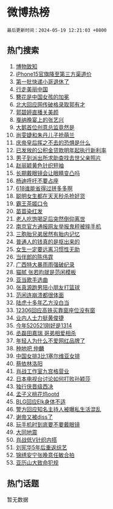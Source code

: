 # 微博热榜

`最后更新时间：2024-05-19 12:21:03 +0800`

## 热门搜索

1. [博物致知](https://m.weibo.cn/search?containerid=100103type%3D1%26t%3D10%26q%3D%23%E5%8D%9A%E7%89%A9%E8%87%B4%E7%9F%A5%23&stream_entry_id=51&isnewpage=1&extparam=seat%3D1%26dgr%3D0%26filter_type%3Drealtimehot%26stream_entry_id%3D51%26c_type%3D51%26pos%3D0%26cate%3D10103%26q%3D%2523%25E5%258D%259A%25E7%2589%25A9%25E8%2587%25B4%25E7%259F%25A5%2523%26display_time%3D1716092462%26pre_seqid%3D1716092462108016537235)
1. [iPhone15官旗降至第三方渠道价](https://m.weibo.cn/search?containerid=100103type%3D1%26t%3D10%26q%3D%23iPhone15%E5%AE%98%E6%97%97%E9%99%8D%E8%87%B3%E7%AC%AC%E4%B8%89%E6%96%B9%E6%B8%A0%E9%81%93%E4%BB%B7%23&stream_entry_id=31&isnewpage=1&extparam=seat%3D1%26dgr%3D0%26flag%3D2%26realpos%3D1%26stream_entry_id%3D31%26filter_type%3Drealtimehot%26lcate%3D5001%26c_type%3D31%26cate%3D5001%26band_rank%3D1%26pos%3D0%26q%3D%2523iPhone15%25E5%25AE%2598%25E6%2597%2597%25E9%2599%258D%25E8%2587%25B3%25E7%25AC%25AC%25E4%25B8%2589%25E6%2596%25B9%25E6%25B8%25A0%25E9%2581%2593%25E4%25BB%25B7%2523%26display_time%3D1716092462%26pre_seqid%3D1716092462108016537235)
1. [第一批快递小哥退休了](https://m.weibo.cn/search?containerid=100103type%3D1%26t%3D10%26q%3D%23%E7%AC%AC%E4%B8%80%E6%89%B9%E5%BF%AB%E9%80%92%E5%B0%8F%E5%93%A5%E9%80%80%E4%BC%91%E4%BA%86%23&stream_entry_id=31&isnewpage=1&extparam=seat%3D1%26dgr%3D0%26flag%3D2%26realpos%3D2%26stream_entry_id%3D31%26filter_type%3Drealtimehot%26lcate%3D5001%26c_type%3D31%26cate%3D5001%26band_rank%3D2%26pos%3D1%26q%3D%2523%25E7%25AC%25AC%25E4%25B8%2580%25E6%2589%25B9%25E5%25BF%25AB%25E9%2580%2592%25E5%25B0%258F%25E5%2593%25A5%25E9%2580%2580%25E4%25BC%2591%25E4%25BA%2586%2523%26display_time%3D1716092462%26pre_seqid%3D1716092462108016537235)
1. [行走美丽中国](https://m.weibo.cn/search?containerid=100103type%3D1%26t%3D10%26q%3D%23%E8%A1%8C%E8%B5%B0%E7%BE%8E%E4%B8%BD%E4%B8%AD%E5%9B%BD%23&stream_entry_id=31&isnewpage=1&extparam=seat%3D1%26dgr%3D0%26flag%3D1%26realpos%3D3%26stream_entry_id%3D31%26filter_type%3Drealtimehot%26lcate%3D5001%26c_type%3D31%26cate%3D5001%26band_rank%3D3%26pos%3D2%26q%3D%2523%25E8%25A1%258C%25E8%25B5%25B0%25E7%25BE%258E%25E4%25B8%25BD%25E4%25B8%25AD%25E5%259B%25BD%2523%26display_time%3D1716092462%26pre_seqid%3D1716092462108016537235)
1. [簪花是中国女孩的加冕](https://m.weibo.cn/search?containerid=100103type%3D1%26t%3D10%26q%3D%23%E7%B0%AA%E8%8A%B1%E6%98%AF%E4%B8%AD%E5%9B%BD%E5%A5%B3%E5%AD%A9%E7%9A%84%E5%8A%A0%E5%86%95%23&stream_entry_id=31&isnewpage=1&extparam=seat%3D1%26is_ad_pos%3D1%26adid%3D237194%26dgr%3D0%26topic_ad%3D1%26stream_entry_id%3D31%26filter_type%3Drealtimehot%26lcate%3D5001%26c_type%3D31%26cate%3D5001%26band_rank%3D4%26pos%3D3%26q%3D%2523%25E7%25B0%25AA%25E8%258A%25B1%25E6%2598%25AF%25E4%25B8%25AD%25E5%259B%25BD%25E5%25A5%25B3%25E5%25AD%25A9%25E7%259A%2584%25E5%258A%25A0%25E5%2586%2595%2523%26display_time%3D1716092462%26pre_seqid%3D1716092462108016537235)
1. [北大回应网传破格录取郭有才](https://m.weibo.cn/search?containerid=100103type%3D1%26t%3D10%26q%3D%23%E5%8C%97%E5%A4%A7%E5%9B%9E%E5%BA%94%E7%BD%91%E4%BC%A0%E7%A0%B4%E6%A0%BC%E5%BD%95%E5%8F%96%E9%83%AD%E6%9C%89%E6%89%8D%23&stream_entry_id=31&isnewpage=1&extparam=seat%3D1%26dgr%3D0%26flag%3D2%26realpos%3D4%26stream_entry_id%3D31%26filter_type%3Drealtimehot%26lcate%3D5001%26c_type%3D31%26cate%3D5001%26band_rank%3D4%26pos%3D4%26q%3D%2523%25E5%258C%2597%25E5%25A4%25A7%25E5%259B%259E%25E5%25BA%2594%25E7%25BD%2591%25E4%25BC%25A0%25E7%25A0%25B4%25E6%25A0%25BC%25E5%25BD%2595%25E5%258F%2596%25E9%2583%25AD%25E6%259C%2589%25E6%2589%258D%2523%26display_time%3D1716092462%26pre_seqid%3D1716092462108016537235)
1. [郭碧婷直播关美颜](https://m.weibo.cn/search?containerid=100103type%3D1%26t%3D10%26q%3D%23%E9%83%AD%E7%A2%A7%E5%A9%B7%E7%9B%B4%E6%92%AD%E5%85%B3%E7%BE%8E%E9%A2%9C%23&stream_entry_id=31&isnewpage=1&extparam=seat%3D1%26dgr%3D0%26flag%3D2%26realpos%3D5%26stream_entry_id%3D31%26filter_type%3Drealtimehot%26lcate%3D5001%26c_type%3D31%26cate%3D5001%26band_rank%3D5%26pos%3D5%26q%3D%2523%25E9%2583%25AD%25E7%25A2%25A7%25E5%25A9%25B7%25E7%259B%25B4%25E6%2592%25AD%25E5%2585%25B3%25E7%25BE%258E%25E9%25A2%259C%2523%26display_time%3D1716092462%26pre_seqid%3D1716092462108016537235)
1. [戛纳晚宴上的张艺兴](https://m.weibo.cn/search?containerid=100103type%3D1%26t%3D10%26q%3D%23%E6%88%9B%E7%BA%B3%E6%99%9A%E5%AE%B4%E4%B8%8A%E7%9A%84%E5%BC%A0%E8%89%BA%E5%85%B4%23&stream_entry_id=31&isnewpage=1&extparam=seat%3D1%26dgr%3D0%26flag%3D2%26realpos%3D6%26stream_entry_id%3D31%26filter_type%3Drealtimehot%26lcate%3D5001%26c_type%3D31%26cate%3D5001%26band_rank%3D6%26pos%3D6%26q%3D%2523%25E6%2588%259B%25E7%25BA%25B3%25E6%2599%259A%25E5%25AE%25B4%25E4%25B8%258A%25E7%259A%2584%25E5%25BC%25A0%25E8%2589%25BA%25E5%2585%25B4%2523%26display_time%3D1716092462%26pre_seqid%3D1716092462108016537235)
1. [大鹅首位创意总监竟然是](https://m.weibo.cn/search?containerid=100103type%3D1%26t%3D10%26q%3D%23%E5%A4%A7%E9%B9%85%E9%A6%96%E4%BD%8D%E5%88%9B%E6%84%8F%E6%80%BB%E7%9B%91%E7%AB%9F%E7%84%B6%E6%98%AF%23&stream_entry_id=31&isnewpage=1&extparam=seat%3D1%26is_ad_pos%3D1%26adid%3D236703%26dgr%3D0%26topic_ad%3D1%26stream_entry_id%3D31%26filter_type%3Drealtimehot%26lcate%3D5001%26c_type%3D31%26cate%3D5001%26band_rank%3D7%26pos%3D7%26q%3D%2523%25E5%25A4%25A7%25E9%25B9%2585%25E9%25A6%2596%25E4%25BD%258D%25E5%2588%259B%25E6%2584%258F%25E6%2580%25BB%25E7%259B%2591%25E7%25AB%259F%25E7%2584%25B6%25E6%2598%25AF%2523%26display_time%3D1716092462%26pre_seqid%3D1716092462108016537235)
1. [尚雯婕和朱丹儿子抢萌兰](https://m.weibo.cn/search?containerid=100103type%3D1%26t%3D10%26q%3D%23%E5%B0%9A%E9%9B%AF%E5%A9%95%E5%92%8C%E6%9C%B1%E4%B8%B9%E5%84%BF%E5%AD%90%E6%8A%A2%E8%90%8C%E5%85%B0%23&stream_entry_id=31&isnewpage=1&extparam=seat%3D1%26dgr%3D0%26flag%3D1%26realpos%3D7%26stream_entry_id%3D31%26filter_type%3Drealtimehot%26lcate%3D5001%26c_type%3D31%26cate%3D5001%26band_rank%3D7%26pos%3D8%26q%3D%2523%25E5%25B0%259A%25E9%259B%25AF%25E5%25A9%2595%25E5%2592%258C%25E6%259C%25B1%25E4%25B8%25B9%25E5%2584%25BF%25E5%25AD%2590%25E6%258A%25A2%25E8%2590%258C%25E5%2585%25B0%2523%26display_time%3D1716092462%26pre_seqid%3D1716092462108016537235)
1. [庆帝皇后挥之不去的恐惧是什么](https://m.weibo.cn/search?containerid=100103type%3D1%26t%3D10%26q%3D%23%E5%BA%86%E5%B8%9D%E7%9A%87%E5%90%8E%E6%8C%A5%E4%B9%8B%E4%B8%8D%E5%8E%BB%E7%9A%84%E6%81%90%E6%83%A7%E6%98%AF%E4%BB%80%E4%B9%88%23&stream_entry_id=31&isnewpage=1&extparam=seat%3D1%26dgr%3D0%26flag%3D1%26realpos%3D8%26stream_entry_id%3D31%26filter_type%3Drealtimehot%26lcate%3D5001%26c_type%3D31%26cate%3D5001%26band_rank%3D8%26pos%3D9%26q%3D%2523%25E5%25BA%2586%25E5%25B8%259D%25E7%259A%2587%25E5%2590%258E%25E6%258C%25A5%25E4%25B9%258B%25E4%25B8%258D%25E5%258E%25BB%25E7%259A%2584%25E6%2581%2590%25E6%2583%25A7%25E6%2598%25AF%25E4%25BB%2580%25E4%25B9%2588%2523%26display_time%3D1716092462%26pre_seqid%3D1716092462108016537235)
1. [已发放的公积金贷款明年起执行新利率](https://m.weibo.cn/search?containerid=100103type%3D1%26t%3D10%26q%3D%23%E5%B7%B2%E5%8F%91%E6%94%BE%E7%9A%84%E5%85%AC%E7%A7%AF%E9%87%91%E8%B4%B7%E6%AC%BE%E6%98%8E%E5%B9%B4%E8%B5%B7%E6%89%A7%E8%A1%8C%E6%96%B0%E5%88%A9%E7%8E%87%23&stream_entry_id=31&isnewpage=1&extparam=seat%3D1%26dgr%3D0%26flag%3D0%26realpos%3D9%26stream_entry_id%3D31%26filter_type%3Drealtimehot%26lcate%3D5001%26c_type%3D31%26cate%3D5001%26band_rank%3D9%26pos%3D10%26q%3D%2523%25E5%25B7%25B2%25E5%258F%2591%25E6%2594%25BE%25E7%259A%2584%25E5%2585%25AC%25E7%25A7%25AF%25E9%2587%2591%25E8%25B4%25B7%25E6%25AC%25BE%25E6%2598%258E%25E5%25B9%25B4%25E8%25B5%25B7%25E6%2589%25A7%25E8%25A1%258C%25E6%2596%25B0%25E5%2588%25A9%25E7%258E%2587%2523%26display_time%3D1716092462%26pre_seqid%3D1716092462108016537235)
1. [男子到派出所求助查找去世父亲照片](https://m.weibo.cn/search?containerid=100103type%3D1%26t%3D10%26q%3D%23%E7%94%B7%E5%AD%90%E5%88%B0%E6%B4%BE%E5%87%BA%E6%89%80%E6%B1%82%E5%8A%A9%E6%9F%A5%E6%89%BE%E5%8E%BB%E4%B8%96%E7%88%B6%E4%BA%B2%E7%85%A7%E7%89%87%23&stream_entry_id=31&isnewpage=1&extparam=seat%3D1%26dgr%3D0%26flag%3D32768%26realpos%3D10%26stream_entry_id%3D31%26filter_type%3Drealtimehot%26lcate%3D5001%26c_type%3D31%26cate%3D5001%26band_rank%3D10%26pos%3D11%26q%3D%2523%25E7%2594%25B7%25E5%25AD%2590%25E5%2588%25B0%25E6%25B4%25BE%25E5%2587%25BA%25E6%2589%2580%25E6%25B1%2582%25E5%258A%25A9%25E6%259F%25A5%25E6%2589%25BE%25E5%258E%25BB%25E4%25B8%2596%25E7%2588%25B6%25E4%25BA%25B2%25E7%2585%25A7%25E7%2589%2587%2523%26display_time%3D1716092462%26pre_seqid%3D1716092462108016537235)
1. [赵丽颖黄色针织短袖](https://m.weibo.cn/search?containerid=100103type%3D1%26t%3D10%26q%3D%23%E8%B5%B5%E4%B8%BD%E9%A2%96%E9%BB%84%E8%89%B2%E9%92%88%E7%BB%87%E7%9F%AD%E8%A2%96%23&stream_entry_id=31&isnewpage=1&extparam=seat%3D1%26dgr%3D0%26flag%3D1%26realpos%3D11%26stream_entry_id%3D31%26filter_type%3Drealtimehot%26lcate%3D5001%26c_type%3D31%26cate%3D5001%26band_rank%3D11%26pos%3D12%26q%3D%2523%25E8%25B5%25B5%25E4%25B8%25BD%25E9%25A2%2596%25E9%25BB%2584%25E8%2589%25B2%25E9%2592%2588%25E7%25BB%2587%25E7%259F%25AD%25E8%25A2%2596%2523%26display_time%3D1716092462%26pre_seqid%3D1716092462108016537235)
1. [长期戴眼镜会让眼睛变凸吗](https://m.weibo.cn/search?containerid=100103type%3D1%26t%3D10%26q%3D%23%E9%95%BF%E6%9C%9F%E6%88%B4%E7%9C%BC%E9%95%9C%E4%BC%9A%E8%AE%A9%E7%9C%BC%E7%9D%9B%E5%8F%98%E5%87%B8%E5%90%97%23&stream_entry_id=31&isnewpage=1&extparam=seat%3D1%26dgr%3D0%26flag%3D0%26realpos%3D12%26stream_entry_id%3D31%26filter_type%3Drealtimehot%26lcate%3D5001%26c_type%3D31%26cate%3D5001%26band_rank%3D12%26pos%3D13%26q%3D%2523%25E9%2595%25BF%25E6%259C%259F%25E6%2588%25B4%25E7%259C%25BC%25E9%2595%259C%25E4%25BC%259A%25E8%25AE%25A9%25E7%259C%25BC%25E7%259D%259B%25E5%258F%2598%25E5%2587%25B8%25E5%2590%2597%2523%26display_time%3D1716092462%26pre_seqid%3D1716092462108016537235)
1. [杨迪呼吁不要占座](https://m.weibo.cn/search?containerid=100103type%3D1%26t%3D10%26q%3D%23%E6%9D%A8%E8%BF%AA%E5%91%BC%E5%90%81%E4%B8%8D%E8%A6%81%E5%8D%A0%E5%BA%A7%23&stream_entry_id=31&isnewpage=1&extparam=seat%3D1%26dgr%3D0%26flag%3D1%26realpos%3D13%26stream_entry_id%3D31%26filter_type%3Drealtimehot%26lcate%3D5001%26c_type%3D31%26cate%3D5001%26band_rank%3D13%26pos%3D14%26q%3D%2523%25E6%259D%25A8%25E8%25BF%25AA%25E5%2591%25BC%25E5%2590%2581%25E4%25B8%258D%25E8%25A6%2581%25E5%258D%25A0%25E5%25BA%25A7%2523%26display_time%3D1716092462%26pre_seqid%3D1716092462108016537235)
1. [618谁能省得过拼多多啊](https://m.weibo.cn/search?containerid=100103type%3D1%26t%3D10%26q%3D%23618%E8%B0%81%E8%83%BD%E7%9C%81%E5%BE%97%E8%BF%87%E6%8B%BC%E5%A4%9A%E5%A4%9A%E5%95%8A%23&stream_entry_id=31&isnewpage=1&extparam=seat%3D1%26dgr%3D0%26adid%3D236693%26flag%3D0%26realpos%3D14%26stream_entry_id%3D31%26filter_type%3Drealtimehot%26lcate%3D5001%26c_type%3D31%26cate%3D5001%26band_rank%3D14%26pos%3D15%26q%3D%2523618%25E8%25B0%2581%25E8%2583%25BD%25E7%259C%2581%25E5%25BE%2597%25E8%25BF%2587%25E6%258B%25BC%25E5%25A4%259A%25E5%25A4%259A%25E5%2595%258A%2523%26display_time%3D1716092462%26pre_seqid%3D1716092462108016537235)
1. [聪明女生都在天天秒杀抢好货](https://m.weibo.cn/search?containerid=100103type%3D1%26t%3D10%26q%3D%23%E8%81%AA%E6%98%8E%E5%A5%B3%E7%94%9F%E9%83%BD%E5%9C%A8%E5%A4%A9%E5%A4%A9%E7%A7%92%E6%9D%80%E6%8A%A2%E5%A5%BD%E8%B4%A7%23&stream_entry_id=31&isnewpage=1&extparam=seat%3D1%26dgr%3D0%26adid%3D237204%26flag%3D0%26realpos%3D15%26stream_entry_id%3D31%26filter_type%3Drealtimehot%26lcate%3D5001%26c_type%3D31%26cate%3D5001%26band_rank%3D15%26pos%3D16%26q%3D%2523%25E8%2581%25AA%25E6%2598%258E%25E5%25A5%25B3%25E7%2594%259F%25E9%2583%25BD%25E5%259C%25A8%25E5%25A4%25A9%25E5%25A4%25A9%25E7%25A7%2592%25E6%259D%2580%25E6%258A%25A2%25E5%25A5%25BD%25E8%25B4%25A7%2523%26display_time%3D1716092462%26pre_seqid%3D1716092462108016537235)
1. [霸王茶姬口令](https://m.weibo.cn/search?containerid=100103type%3D1%26t%3D10%26q%3D%23%E9%9C%B8%E7%8E%8B%E8%8C%B6%E5%A7%AC%E5%8F%A3%E4%BB%A4%23&stream_entry_id=31&isnewpage=1&extparam=seat%3D1%26dgr%3D0%26flag%3D1%26realpos%3D16%26stream_entry_id%3D31%26filter_type%3Drealtimehot%26lcate%3D5001%26c_type%3D31%26cate%3D5001%26band_rank%3D16%26pos%3D17%26q%3D%2523%25E9%259C%25B8%25E7%258E%258B%25E8%258C%25B6%25E5%25A7%25AC%25E5%258F%25A3%25E4%25BB%25A4%2523%26display_time%3D1716092462%26pre_seqid%3D1716092462108016537235)
1. [苗苗染红发](https://m.weibo.cn/search?containerid=100103type%3D1%26t%3D10%26q%3D%23%E8%8B%97%E8%8B%97%E6%9F%93%E7%BA%A2%E5%8F%91%23&stream_entry_id=31&isnewpage=1&extparam=seat%3D1%26dgr%3D0%26flag%3D2%26realpos%3D17%26stream_entry_id%3D31%26filter_type%3Drealtimehot%26lcate%3D5001%26c_type%3D31%26cate%3D5001%26band_rank%3D17%26pos%3D18%26q%3D%2523%25E8%258B%2597%25E8%258B%2597%25E6%259F%2593%25E7%25BA%25A2%25E5%258F%2591%2523%26display_time%3D1716092462%26pre_seqid%3D1716092462108016537235)
1. [老人吃饱喝足后突然倒仰离世](https://m.weibo.cn/search?containerid=100103type%3D1%26t%3D10%26q%3D%23%E8%80%81%E4%BA%BA%E5%90%83%E9%A5%B1%E5%96%9D%E8%B6%B3%E5%90%8E%E7%AA%81%E7%84%B6%E5%80%92%E4%BB%B0%E7%A6%BB%E4%B8%96%23&stream_entry_id=31&isnewpage=1&extparam=seat%3D1%26dgr%3D0%26flag%3D0%26realpos%3D18%26stream_entry_id%3D31%26filter_type%3Drealtimehot%26lcate%3D5001%26c_type%3D31%26cate%3D5001%26band_rank%3D18%26pos%3D19%26q%3D%2523%25E8%2580%2581%25E4%25BA%25BA%25E5%2590%2583%25E9%25A5%25B1%25E5%2596%259D%25E8%25B6%25B3%25E5%2590%258E%25E7%25AA%2581%25E7%2584%25B6%25E5%2580%2592%25E4%25BB%25B0%25E7%25A6%25BB%25E4%25B8%2596%2523%26display_time%3D1716092462%26pre_seqid%3D1716092462108016537235)
1. [南京官方通报网友举报鬼秤被摔手机](https://m.weibo.cn/search?containerid=100103type%3D1%26t%3D10%26q%3D%23%E5%8D%97%E4%BA%AC%E5%AE%98%E6%96%B9%E9%80%9A%E6%8A%A5%E7%BD%91%E5%8F%8B%E4%B8%BE%E6%8A%A5%E9%AC%BC%E7%A7%A4%E8%A2%AB%E6%91%94%E6%89%8B%E6%9C%BA%23&stream_entry_id=31&isnewpage=1&extparam=seat%3D1%26dgr%3D0%26flag%3D0%26realpos%3D19%26stream_entry_id%3D31%26filter_type%3Drealtimehot%26lcate%3D5001%26c_type%3D31%26cate%3D5001%26band_rank%3D19%26pos%3D20%26q%3D%2523%25E5%258D%2597%25E4%25BA%25AC%25E5%25AE%2598%25E6%2596%25B9%25E9%2580%259A%25E6%258A%25A5%25E7%25BD%2591%25E5%258F%258B%25E4%25B8%25BE%25E6%258A%25A5%25E9%25AC%25BC%25E7%25A7%25A4%25E8%25A2%25AB%25E6%2591%2594%25E6%2589%258B%25E6%259C%25BA%2523%26display_time%3D1716092462%26pre_seqid%3D1716092462108016537235)
1. [三胞胎兄弟居然有胎内记忆](https://m.weibo.cn/search?containerid=100103type%3D1%26t%3D10%26q%3D%23%E4%B8%89%E8%83%9E%E8%83%8E%E5%85%84%E5%BC%9F%E5%B1%85%E7%84%B6%E6%9C%89%E8%83%8E%E5%86%85%E8%AE%B0%E5%BF%86%23&stream_entry_id=31&isnewpage=1&extparam=seat%3D1%26dgr%3D0%26flag%3D0%26realpos%3D20%26stream_entry_id%3D31%26filter_type%3Drealtimehot%26lcate%3D5001%26c_type%3D31%26cate%3D5001%26band_rank%3D20%26pos%3D21%26q%3D%2523%25E4%25B8%2589%25E8%2583%259E%25E8%2583%258E%25E5%2585%2584%25E5%25BC%259F%25E5%25B1%2585%25E7%2584%25B6%25E6%259C%2589%25E8%2583%258E%25E5%2586%2585%25E8%25AE%25B0%25E5%25BF%2586%2523%26display_time%3D1716092462%26pre_seqid%3D1716092462108016537235)
1. [普通人的钱真的是抠出来的](https://m.weibo.cn/search?containerid=100103type%3D1%26t%3D10%26q%3D%23%E6%99%AE%E9%80%9A%E4%BA%BA%E7%9A%84%E9%92%B1%E7%9C%9F%E7%9A%84%E6%98%AF%E6%8A%A0%E5%87%BA%E6%9D%A5%E7%9A%84%23&stream_entry_id=31&isnewpage=1&extparam=seat%3D1%26dgr%3D0%26flag%3D0%26realpos%3D21%26stream_entry_id%3D31%26filter_type%3Drealtimehot%26lcate%3D5001%26c_type%3D31%26cate%3D5001%26band_rank%3D21%26pos%3D22%26q%3D%2523%25E6%2599%25AE%25E9%2580%259A%25E4%25BA%25BA%25E7%259A%2584%25E9%2592%25B1%25E7%259C%259F%25E7%259A%2584%25E6%2598%25AF%25E6%258A%25A0%25E5%2587%25BA%25E6%259D%25A5%25E7%259A%2584%2523%26display_time%3D1716092462%26pre_seqid%3D1716092462108016537235)
1. [女生一定要远离习惯性无助](https://m.weibo.cn/search?containerid=100103type%3D1%26t%3D10%26q%3D%E5%A5%B3%E7%94%9F%E4%B8%80%E5%AE%9A%E8%A6%81%E8%BF%9C%E7%A6%BB%E4%B9%A0%E6%83%AF%E6%80%A7%E6%97%A0%E5%8A%A9&stream_entry_id=31&isnewpage=1&extparam=seat%3D1%26dgr%3D0%26flag%3D0%26realpos%3D22%26stream_entry_id%3D31%26filter_type%3Drealtimehot%26lcate%3D5001%26c_type%3D31%26cate%3D5001%26band_rank%3D22%26pos%3D23%26q%3D%25E5%25A5%25B3%25E7%2594%259F%25E4%25B8%2580%25E5%25AE%259A%25E8%25A6%2581%25E8%25BF%259C%25E7%25A6%25BB%25E4%25B9%25A0%25E6%2583%25AF%25E6%2580%25A7%25E6%2597%25A0%25E5%258A%25A9%26display_time%3D1716092462%26pre_seqid%3D1716092462108016537235)
1. [当伴郎的陈伟霆](https://m.weibo.cn/search?containerid=100103type%3D1%26t%3D10%26q%3D%E5%BD%93%E4%BC%B4%E9%83%8E%E7%9A%84%E9%99%88%E4%BC%9F%E9%9C%86&stream_entry_id=31&isnewpage=1&extparam=seat%3D1%26dgr%3D0%26flag%3D0%26realpos%3D23%26stream_entry_id%3D31%26filter_type%3Drealtimehot%26lcate%3D5001%26c_type%3D31%26cate%3D5001%26band_rank%3D23%26pos%3D24%26q%3D%25E5%25BD%2593%25E4%25BC%25B4%25E9%2583%258E%25E7%259A%2584%25E9%2599%2588%25E4%25BC%259F%25E9%259C%2586%26display_time%3D1716092462%26pre_seqid%3D1716092462108016537235)
1. [广西特大暴雨雨强破纪录](https://m.weibo.cn/search?containerid=100103type%3D1%26t%3D10%26q%3D%23%E5%B9%BF%E8%A5%BF%E7%89%B9%E5%A4%A7%E6%9A%B4%E9%9B%A8%E9%9B%A8%E5%BC%BA%E7%A0%B4%E7%BA%AA%E5%BD%95%23&stream_entry_id=31&isnewpage=1&extparam=seat%3D1%26dgr%3D0%26flag%3D1%26realpos%3D24%26stream_entry_id%3D31%26filter_type%3Drealtimehot%26lcate%3D5001%26c_type%3D31%26cate%3D5001%26band_rank%3D24%26pos%3D25%26q%3D%2523%25E5%25B9%25BF%25E8%25A5%25BF%25E7%2589%25B9%25E5%25A4%25A7%25E6%259A%25B4%25E9%259B%25A8%25E9%259B%25A8%25E5%25BC%25BA%25E7%25A0%25B4%25E7%25BA%25AA%25E5%25BD%2595%2523%26display_time%3D1716092462%26pre_seqid%3D1716092462108016537235)
1. [猫腻 张若昀就是范闲模板](https://m.weibo.cn/search?containerid=100103type%3D1%26t%3D10%26q%3D%E7%8C%AB%E8%85%BB+%E5%BC%A0%E8%8B%A5%E6%98%80%E5%B0%B1%E6%98%AF%E8%8C%83%E9%97%B2%E6%A8%A1%E6%9D%BF&stream_entry_id=31&isnewpage=1&extparam=seat%3D1%26dgr%3D0%26flag%3D1%26realpos%3D25%26stream_entry_id%3D31%26filter_type%3Drealtimehot%26lcate%3D5001%26c_type%3D31%26cate%3D5001%26band_rank%3D25%26pos%3D26%26q%3D%25E7%258C%25AB%25E8%2585%25BB%2520%25E5%25BC%25A0%25E8%258B%25A5%25E6%2598%2580%25E5%25B0%25B1%25E6%2598%25AF%25E8%258C%2583%25E9%2597%25B2%25E6%25A8%25A1%25E6%259D%25BF%26display_time%3D1716092462%26pre_seqid%3D1716092462108016537235)
1. [亚当歌手选曲](https://m.weibo.cn/search?containerid=100103type%3D1%26t%3D10%26q%3D%23%E4%BA%9A%E5%BD%93%E6%AD%8C%E6%89%8B%E9%80%89%E6%9B%B2%23&stream_entry_id=31&isnewpage=1&extparam=seat%3D1%26dgr%3D0%26flag%3D0%26realpos%3D26%26stream_entry_id%3D31%26filter_type%3Drealtimehot%26lcate%3D5001%26c_type%3D31%26cate%3D5001%26band_rank%3D26%26pos%3D27%26q%3D%2523%25E4%25BA%259A%25E5%25BD%2593%25E6%25AD%258C%25E6%2589%258B%25E9%2580%2589%25E6%259B%25B2%2523%26display_time%3D1716092462%26pre_seqid%3D1716092462108016537235)
1. [张真源跑男陪小朋友打篮球](https://m.weibo.cn/search?containerid=100103type%3D1%26t%3D10%26q%3D%E5%BC%A0%E7%9C%9F%E6%BA%90%E8%B7%91%E7%94%B7%E9%99%AA%E5%B0%8F%E6%9C%8B%E5%8F%8B%E6%89%93%E7%AF%AE%E7%90%83&stream_entry_id=31&isnewpage=1&extparam=seat%3D1%26dgr%3D0%26flag%3D1%26realpos%3D27%26stream_entry_id%3D31%26filter_type%3Drealtimehot%26lcate%3D5001%26c_type%3D31%26cate%3D5001%26band_rank%3D27%26pos%3D28%26q%3D%25E5%25BC%25A0%25E7%259C%259F%25E6%25BA%2590%25E8%25B7%2591%25E7%2594%25B7%25E9%2599%25AA%25E5%25B0%258F%25E6%259C%258B%25E5%258F%258B%25E6%2589%2593%25E7%25AF%25AE%25E7%2590%2583%26display_time%3D1716092462%26pre_seqid%3D1716092462108016537235)
1. [范闲连崩溃都很体面](https://m.weibo.cn/search?containerid=100103type%3D1%26t%3D10%26q%3D%23%E8%8C%83%E9%97%B2%E8%BF%9E%E5%B4%A9%E6%BA%83%E9%83%BD%E5%BE%88%E4%BD%93%E9%9D%A2%23&stream_entry_id=31&isnewpage=1&extparam=seat%3D1%26dgr%3D0%26flag%3D0%26realpos%3D28%26stream_entry_id%3D31%26filter_type%3Drealtimehot%26lcate%3D5001%26c_type%3D31%26cate%3D5001%26band_rank%3D28%26pos%3D29%26q%3D%2523%25E8%258C%2583%25E9%2597%25B2%25E8%25BF%259E%25E5%25B4%25A9%25E6%25BA%2583%25E9%2583%25BD%25E5%25BE%2588%25E4%25BD%2593%25E9%259D%25A2%2523%26display_time%3D1716092462%26pre_seqid%3D1716092462108016537235)
1. [陆虎十多年乙方没白当](https://m.weibo.cn/search?containerid=100103type%3D1%26t%3D10%26q%3D%E9%99%86%E8%99%8E%E5%8D%81%E5%A4%9A%E5%B9%B4%E4%B9%99%E6%96%B9%E6%B2%A1%E7%99%BD%E5%BD%93&stream_entry_id=31&isnewpage=1&extparam=seat%3D1%26dgr%3D0%26flag%3D0%26realpos%3D29%26stream_entry_id%3D31%26filter_type%3Drealtimehot%26lcate%3D5001%26c_type%3D31%26cate%3D5001%26band_rank%3D29%26pos%3D30%26q%3D%25E9%2599%2586%25E8%2599%258E%25E5%258D%2581%25E5%25A4%259A%25E5%25B9%25B4%25E4%25B9%2599%25E6%2596%25B9%25E6%25B2%25A1%25E7%2599%25BD%25E5%25BD%2593%26display_time%3D1716092462%26pre_seqid%3D1716092462108016537235)
1. [12306回应高铁买靠窗座位没有窗](https://m.weibo.cn/search?containerid=100103type%3D1%26t%3D10%26q%3D%2312306%E5%9B%9E%E5%BA%94%E9%AB%98%E9%93%81%E4%B9%B0%E9%9D%A0%E7%AA%97%E5%BA%A7%E4%BD%8D%E6%B2%A1%E6%9C%89%E7%AA%97%23&stream_entry_id=31&isnewpage=1&extparam=seat%3D1%26dgr%3D0%26flag%3D0%26realpos%3D30%26stream_entry_id%3D31%26filter_type%3Drealtimehot%26lcate%3D5001%26c_type%3D31%26cate%3D5001%26band_rank%3D30%26pos%3D31%26q%3D%252312306%25E5%259B%259E%25E5%25BA%2594%25E9%25AB%2598%25E9%2593%2581%25E4%25B9%25B0%25E9%259D%25A0%25E7%25AA%2597%25E5%25BA%25A7%25E4%25BD%258D%25E6%25B2%25A1%25E6%259C%2589%25E7%25AA%2597%2523%26display_time%3D1716092462%26pre_seqid%3D1716092462108016537235)
1. [业内人士力挺黄俊捷](https://m.weibo.cn/search?containerid=100103type%3D1%26t%3D10%26q%3D%23%E4%B8%9A%E5%86%85%E4%BA%BA%E5%A3%AB%E5%8A%9B%E6%8C%BA%E9%BB%84%E4%BF%8A%E6%8D%B7%23&stream_entry_id=31&isnewpage=1&extparam=seat%3D1%26dgr%3D0%26flag%3D1%26realpos%3D31%26stream_entry_id%3D31%26filter_type%3Drealtimehot%26lcate%3D5001%26c_type%3D31%26cate%3D5001%26band_rank%3D31%26pos%3D32%26q%3D%2523%25E4%25B8%259A%25E5%2586%2585%25E4%25BA%25BA%25E5%25A3%25AB%25E5%258A%259B%25E6%258C%25BA%25E9%25BB%2584%25E4%25BF%258A%25E6%258D%25B7%2523%26display_time%3D1716092462%26pre_seqid%3D1716092462108016537235)
1. [今年520521刚好是1314](https://m.weibo.cn/search?containerid=100103type%3D1%26t%3D10%26q%3D%23%E4%BB%8A%E5%B9%B4520521%E5%88%9A%E5%A5%BD%E6%98%AF1314%23&stream_entry_id=31&isnewpage=1&extparam=seat%3D1%26dgr%3D0%26flag%3D0%26realpos%3D32%26stream_entry_id%3D31%26filter_type%3Drealtimehot%26lcate%3D5001%26c_type%3D31%26cate%3D5001%26band_rank%3D32%26pos%3D33%26q%3D%2523%25E4%25BB%258A%25E5%25B9%25B4520521%25E5%2588%259A%25E5%25A5%25BD%25E6%2598%25AF1314%2523%26display_time%3D1716092462%26pre_seqid%3D1716092462108016537235)
1. [丞磊田嘉瑞 哥弟相爱相杀](https://m.weibo.cn/search?containerid=100103type%3D1%26t%3D10%26q%3D%E4%B8%9E%E7%A3%8A%E7%94%B0%E5%98%89%E7%91%9E+%E5%93%A5%E5%BC%9F%E7%9B%B8%E7%88%B1%E7%9B%B8%E6%9D%80&stream_entry_id=31&isnewpage=1&extparam=seat%3D1%26dgr%3D0%26flag%3D1%26realpos%3D33%26stream_entry_id%3D31%26filter_type%3Drealtimehot%26lcate%3D5001%26c_type%3D31%26cate%3D5001%26band_rank%3D33%26pos%3D34%26q%3D%25E4%25B8%259E%25E7%25A3%258A%25E7%2594%25B0%25E5%2598%2589%25E7%2591%259E%2520%25E5%2593%25A5%25E5%25BC%259F%25E7%259B%25B8%25E7%2588%25B1%25E7%259B%25B8%25E6%259D%2580%26display_time%3D1716092462%26pre_seqid%3D1716092462108016537235)
1. [年轻人为什么不爱网红品牌了](https://m.weibo.cn/search?containerid=100103type%3D1%26t%3D10%26q%3D%23%E5%B9%B4%E8%BD%BB%E4%BA%BA%E4%B8%BA%E4%BB%80%E4%B9%88%E4%B8%8D%E7%88%B1%E7%BD%91%E7%BA%A2%E5%93%81%E7%89%8C%E4%BA%86%23&stream_entry_id=31&isnewpage=1&extparam=seat%3D1%26dgr%3D0%26flag%3D1%26realpos%3D34%26stream_entry_id%3D31%26filter_type%3Drealtimehot%26lcate%3D5001%26c_type%3D31%26cate%3D5001%26band_rank%3D34%26pos%3D35%26q%3D%2523%25E5%25B9%25B4%25E8%25BD%25BB%25E4%25BA%25BA%25E4%25B8%25BA%25E4%25BB%2580%25E4%25B9%2588%25E4%25B8%258D%25E7%2588%25B1%25E7%25BD%2591%25E7%25BA%25A2%25E5%2593%2581%25E7%2589%258C%25E4%25BA%2586%2523%26display_time%3D1716092462%26pre_seqid%3D1716092462108016537235)
1. [种地吧 仲麟](https://m.weibo.cn/search?containerid=100103type%3D1%26t%3D10%26q%3D%E7%A7%8D%E5%9C%B0%E5%90%A7+%E4%BB%B2%E9%BA%9F&stream_entry_id=31&isnewpage=1&extparam=seat%3D1%26dgr%3D0%26flag%3D0%26realpos%3D35%26stream_entry_id%3D31%26filter_type%3Drealtimehot%26lcate%3D5001%26c_type%3D31%26cate%3D5001%26band_rank%3D35%26pos%3D36%26q%3D%25E7%25A7%258D%25E5%259C%25B0%25E5%2590%25A7%2520%25E4%25BB%25B2%25E9%25BA%259F%26display_time%3D1716092462%26pre_seqid%3D1716092462108016537235)
1. [中国女排3比1塞尔维亚女排](https://m.weibo.cn/search?containerid=100103type%3D1%26t%3D10%26q%3D%23%E4%B8%AD%E5%9B%BD%E5%A5%B3%E6%8E%923%E6%AF%941%E5%A1%9E%E5%B0%94%E7%BB%B4%E4%BA%9A%E5%A5%B3%E6%8E%92%23&stream_entry_id=31&isnewpage=1&extparam=seat%3D1%26dgr%3D0%26flag%3D1%26realpos%3D36%26stream_entry_id%3D31%26filter_type%3Drealtimehot%26lcate%3D5001%26c_type%3D31%26cate%3D5001%26band_rank%3D36%26pos%3D37%26q%3D%2523%25E4%25B8%25AD%25E5%259B%25BD%25E5%25A5%25B3%25E6%258E%25923%25E6%25AF%25941%25E5%25A1%259E%25E5%25B0%2594%25E7%25BB%25B4%25E4%25BA%259A%25E5%25A5%25B3%25E6%258E%2592%2523%26display_time%3D1716092462%26pre_seqid%3D1716092462108016537235)
1. [蔡依林洛阳](https://m.weibo.cn/search?containerid=100103type%3D1%26t%3D10%26q%3D%E8%94%A1%E4%BE%9D%E6%9E%97%E6%B4%9B%E9%98%B3&stream_entry_id=31&isnewpage=1&extparam=seat%3D1%26dgr%3D0%26flag%3D1%26realpos%3D37%26stream_entry_id%3D31%26filter_type%3Drealtimehot%26lcate%3D5001%26c_type%3D31%26cate%3D5001%26band_rank%3D37%26pos%3D38%26q%3D%25E8%2594%25A1%25E4%25BE%259D%25E6%259E%2597%25E6%25B4%259B%25E9%2598%25B3%26display_time%3D1716092462%26pre_seqid%3D1716092462108016537235)
1. [肖战工作室九宫格营业](https://m.weibo.cn/search?containerid=100103type%3D1%26t%3D10%26q%3D%23%E8%82%96%E6%88%98%E5%B7%A5%E4%BD%9C%E5%AE%A4%E4%B9%9D%E5%AE%AB%E6%A0%BC%E8%90%A5%E4%B8%9A%23&stream_entry_id=31&isnewpage=1&extparam=seat%3D1%26dgr%3D0%26flag%3D0%26realpos%3D38%26stream_entry_id%3D31%26filter_type%3Drealtimehot%26lcate%3D5001%26c_type%3D31%26cate%3D5001%26band_rank%3D38%26pos%3D39%26q%3D%2523%25E8%2582%2596%25E6%2588%2598%25E5%25B7%25A5%25E4%25BD%259C%25E5%25AE%25A4%25E4%25B9%259D%25E5%25AE%25AB%25E6%25A0%25BC%25E8%2590%25A5%25E4%25B8%259A%2523%26display_time%3D1716092462%26pre_seqid%3D1716092462108016537235)
1. [日本电视台讨论如何打败孙颖莎](https://m.weibo.cn/search?containerid=100103type%3D1%26t%3D10%26q%3D%23%E6%97%A5%E6%9C%AC%E7%94%B5%E8%A7%86%E5%8F%B0%E8%AE%A8%E8%AE%BA%E5%A6%82%E4%BD%95%E6%89%93%E8%B4%A5%E5%AD%99%E9%A2%96%E8%8E%8E%23&stream_entry_id=31&isnewpage=1&extparam=seat%3D1%26dgr%3D0%26flag%3D0%26realpos%3D39%26stream_entry_id%3D31%26filter_type%3Drealtimehot%26lcate%3D5001%26c_type%3D31%26cate%3D5001%26band_rank%3D39%26pos%3D40%26q%3D%2523%25E6%2597%25A5%25E6%259C%25AC%25E7%2594%25B5%25E8%25A7%2586%25E5%258F%25B0%25E8%25AE%25A8%25E8%25AE%25BA%25E5%25A6%2582%25E4%25BD%2595%25E6%2589%2593%25E8%25B4%25A5%25E5%25AD%2599%25E9%25A2%2596%25E8%258E%258E%2523%26display_time%3D1716092462%26pre_seqid%3D1716092462108016537235)
1. [独行侠晋级西决](https://m.weibo.cn/search?containerid=100103type%3D1%26t%3D10%26q%3D%23%E7%8B%AC%E8%A1%8C%E4%BE%A0%E6%99%8B%E7%BA%A7%E8%A5%BF%E5%86%B3%23&stream_entry_id=31&isnewpage=1&extparam=seat%3D1%26dgr%3D0%26flag%3D1%26realpos%3D40%26stream_entry_id%3D31%26filter_type%3Drealtimehot%26lcate%3D5001%26c_type%3D31%26cate%3D5001%26band_rank%3D40%26pos%3D41%26q%3D%2523%25E7%258B%25AC%25E8%25A1%258C%25E4%25BE%25A0%25E6%2599%258B%25E7%25BA%25A7%25E8%25A5%25BF%25E5%2586%25B3%2523%26display_time%3D1716092462%26pre_seqid%3D1716092462108016537235)
1. [孟子义桃花坞ootd](https://m.weibo.cn/search?containerid=100103type%3D1%26t%3D10%26q%3D%23%E5%AD%9F%E5%AD%90%E4%B9%89%E6%A1%83%E8%8A%B1%E5%9D%9Eootd%23&stream_entry_id=31&isnewpage=1&extparam=seat%3D1%26dgr%3D0%26flag%3D1%26realpos%3D41%26stream_entry_id%3D31%26filter_type%3Drealtimehot%26lcate%3D5001%26c_type%3D31%26cate%3D5001%26band_rank%3D41%26pos%3D42%26q%3D%2523%25E5%25AD%259F%25E5%25AD%2590%25E4%25B9%2589%25E6%25A1%2583%25E8%258A%25B1%25E5%259D%259Eootd%2523%26display_time%3D1716092462%26pre_seqid%3D1716092462108016537235)
1. [BLG回应Elk身体不适](https://m.weibo.cn/search?containerid=100103type%3D1%26t%3D10%26q%3DBLG%E5%9B%9E%E5%BA%94Elk%E8%BA%AB%E4%BD%93%E4%B8%8D%E9%80%82&stream_entry_id=31&isnewpage=1&extparam=seat%3D1%26dgr%3D0%26flag%3D0%26realpos%3D42%26stream_entry_id%3D31%26filter_type%3Drealtimehot%26lcate%3D5001%26c_type%3D31%26cate%3D5001%26band_rank%3D42%26pos%3D43%26q%3DBLG%25E5%259B%259E%25E5%25BA%2594Elk%25E8%25BA%25AB%25E4%25BD%2593%25E4%25B8%258D%25E9%2580%2582%26display_time%3D1716092462%26pre_seqid%3D1716092462108016537235)
1. [警方回应知名主持人被曝私生活混乱](https://m.weibo.cn/search?containerid=100103type%3D1%26t%3D10%26q%3D%23%E8%AD%A6%E6%96%B9%E5%9B%9E%E5%BA%94%E7%9F%A5%E5%90%8D%E4%B8%BB%E6%8C%81%E4%BA%BA%E8%A2%AB%E6%9B%9D%E7%A7%81%E7%94%9F%E6%B4%BB%E6%B7%B7%E4%B9%B1%23&stream_entry_id=31&isnewpage=1&extparam=seat%3D1%26dgr%3D0%26flag%3D0%26realpos%3D43%26stream_entry_id%3D31%26filter_type%3Drealtimehot%26lcate%3D5001%26c_type%3D31%26cate%3D5001%26band_rank%3D43%26pos%3D44%26q%3D%2523%25E8%25AD%25A6%25E6%2596%25B9%25E5%259B%259E%25E5%25BA%2594%25E7%259F%25A5%25E5%2590%258D%25E4%25B8%25BB%25E6%258C%2581%25E4%25BA%25BA%25E8%25A2%25AB%25E6%259B%259D%25E7%25A7%2581%25E7%2594%259F%25E6%25B4%25BB%25E6%25B7%25B7%25E4%25B9%25B1%2523%26display_time%3D1716092462%26pre_seqid%3D1716092462108016537235)
1. [谢帝又被diss了](https://m.weibo.cn/search?containerid=100103type%3D1%26t%3D10%26q%3D%23%E8%B0%A2%E5%B8%9D%E5%8F%88%E8%A2%ABdiss%E4%BA%86%23&stream_entry_id=31&isnewpage=1&extparam=seat%3D1%26dgr%3D0%26flag%3D0%26realpos%3D44%26stream_entry_id%3D31%26filter_type%3Drealtimehot%26lcate%3D5001%26c_type%3D31%26cate%3D5001%26band_rank%3D44%26pos%3D45%26q%3D%2523%25E8%25B0%25A2%25E5%25B8%259D%25E5%258F%2588%25E8%25A2%25ABdiss%25E4%25BA%2586%2523%26display_time%3D1716092462%26pre_seqid%3D1716092462108016537235)
1. [玩手机时到底要不要戴眼镜](https://m.weibo.cn/search?containerid=100103type%3D1%26t%3D10%26q%3D%23%E7%8E%A9%E6%89%8B%E6%9C%BA%E6%97%B6%E5%88%B0%E5%BA%95%E8%A6%81%E4%B8%8D%E8%A6%81%E6%88%B4%E7%9C%BC%E9%95%9C%23&stream_entry_id=31&isnewpage=1&extparam=seat%3D1%26dgr%3D0%26flag%3D0%26realpos%3D45%26stream_entry_id%3D31%26filter_type%3Drealtimehot%26lcate%3D5001%26c_type%3D31%26cate%3D5001%26band_rank%3D45%26pos%3D46%26q%3D%2523%25E7%258E%25A9%25E6%2589%258B%25E6%259C%25BA%25E6%2597%25B6%25E5%2588%25B0%25E5%25BA%2595%25E8%25A6%2581%25E4%25B8%258D%25E8%25A6%2581%25E6%2588%25B4%25E7%259C%25BC%25E9%2595%259C%2523%26display_time%3D1716092462%26pre_seqid%3D1716092462108016537235)
1. [大同地震](https://m.weibo.cn/search?containerid=100103type%3D1%26t%3D10%26q%3D%E5%A4%A7%E5%90%8C%E5%9C%B0%E9%9C%87&stream_entry_id=31&isnewpage=1&extparam=seat%3D1%26dgr%3D0%26flag%3D0%26realpos%3D46%26stream_entry_id%3D31%26filter_type%3Drealtimehot%26lcate%3D5001%26c_type%3D31%26cate%3D5001%26band_rank%3D46%26pos%3D47%26q%3D%25E5%25A4%25A7%25E5%2590%258C%25E5%259C%25B0%25E9%259C%2587%26display_time%3D1716092462%26pre_seqid%3D1716092462108016537235)
1. [肖战低V针织内搭](https://m.weibo.cn/search?containerid=100103type%3D1%26t%3D10%26q%3D%23%E8%82%96%E6%88%98%E4%BD%8EV%E9%92%88%E7%BB%87%E5%86%85%E6%90%AD%23&stream_entry_id=31&isnewpage=1&extparam=seat%3D1%26dgr%3D0%26flag%3D1%26realpos%3D47%26stream_entry_id%3D31%26filter_type%3Drealtimehot%26lcate%3D5001%26c_type%3D31%26cate%3D5001%26band_rank%3D47%26pos%3D48%26q%3D%2523%25E8%2582%2596%25E6%2588%2598%25E4%25BD%258EV%25E9%2592%2588%25E7%25BB%2587%25E5%2586%2585%25E6%2590%25AD%2523%26display_time%3D1716092462%26pre_seqid%3D1716092462108016537235)
1. [刘宪华5年后重返综艺](https://m.weibo.cn/search?containerid=100103type%3D1%26t%3D10%26q%3D%23%E5%88%98%E5%AE%AA%E5%8D%8E5%E5%B9%B4%E5%90%8E%E9%87%8D%E8%BF%94%E7%BB%BC%E8%89%BA%23&stream_entry_id=31&isnewpage=1&extparam=seat%3D1%26dgr%3D0%26flag%3D0%26realpos%3D48%26stream_entry_id%3D31%26filter_type%3Drealtimehot%26lcate%3D5001%26c_type%3D31%26cate%3D5001%26band_rank%3D48%26pos%3D49%26q%3D%2523%25E5%2588%2598%25E5%25AE%25AA%25E5%258D%258E5%25E5%25B9%25B4%25E5%2590%258E%25E9%2587%258D%25E8%25BF%2594%25E7%25BB%25BC%25E8%2589%25BA%2523%26display_time%3D1716092462%26pre_seqid%3D1716092462108016537235)
1. [锦绣安宁张晚意任敏合拍](https://m.weibo.cn/search?containerid=100103type%3D1%26t%3D10%26q%3D%23%E9%94%A6%E7%BB%A3%E5%AE%89%E5%AE%81%E5%BC%A0%E6%99%9A%E6%84%8F%E4%BB%BB%E6%95%8F%E5%90%88%E6%8B%8D%23&stream_entry_id=31&isnewpage=1&extparam=seat%3D1%26dgr%3D0%26flag%3D1%26realpos%3D49%26stream_entry_id%3D31%26filter_type%3Drealtimehot%26lcate%3D5001%26c_type%3D31%26cate%3D5001%26band_rank%3D49%26pos%3D50%26q%3D%2523%25E9%2594%25A6%25E7%25BB%25A3%25E5%25AE%2589%25E5%25AE%2581%25E5%25BC%25A0%25E6%2599%259A%25E6%2584%258F%25E4%25BB%25BB%25E6%2595%258F%25E5%2590%2588%25E6%258B%258D%2523%26display_time%3D1716092462%26pre_seqid%3D1716092462108016537235)
1. [亚历山大致命犯规](https://m.weibo.cn/search?containerid=100103type%3D1%26t%3D10%26q%3D%23%E4%BA%9A%E5%8E%86%E5%B1%B1%E5%A4%A7%E8%87%B4%E5%91%BD%E7%8A%AF%E8%A7%84%23&stream_entry_id=31&isnewpage=1&extparam=seat%3D1%26dgr%3D0%26flag%3D1%26realpos%3D50%26stream_entry_id%3D31%26filter_type%3Drealtimehot%26lcate%3D5001%26c_type%3D31%26cate%3D5001%26band_rank%3D50%26pos%3D51%26q%3D%2523%25E4%25BA%259A%25E5%258E%2586%25E5%25B1%25B1%25E5%25A4%25A7%25E8%2587%25B4%25E5%2591%25BD%25E7%258A%25AF%25E8%25A7%2584%2523%26display_time%3D1716092462%26pre_seqid%3D1716092462108016537235)

## 热门话题

暂无数据
